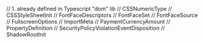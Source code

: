 

// 1. already defined in Typescript "dom" lib
// CSSNumericType
// CSSStyleSheetInit
// FontFaceDescriptors
// FontFaceSet
// FontFaceSource
// FullscreenOptions
// ImportMeta
// PaymentCurrencyAmount
// PropertyDefinition
// SecurityPolicyViolationEventDisposition
// ShadowRootInit
